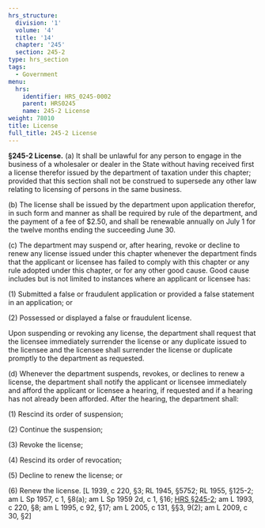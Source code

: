 ```yaml
---
hrs_structure:
  division: '1'
  volume: '4'
  title: '14'
  chapter: '245'
  section: 245-2
type: hrs_section
tags:
  - Government
menu:
  hrs:
    identifier: HRS_0245-0002
    parent: HRS0245
    name: 245-2 License
weight: 78010
title: License
full_title: 245-2 License
---
```

**§245-2 License.** (a) It shall be unlawful for any person to engage in the business of a wholesaler or dealer in the State without having received first a license therefor issued by the department of taxation under this chapter; provided that this section shall not be construed to supersede any other law relating to licensing of persons in the same business.

(b) The license shall be issued by the department upon application therefor, in such form and manner as shall be required by rule of the department, and the payment of a fee of $2.50, and shall be renewable annually on July 1 for the twelve months ending the succeeding June 30.

(c) The department may suspend or, after hearing, revoke or decline to renew any license issued under this chapter whenever the department finds that the applicant or licensee has failed to comply with this chapter or any rule adopted under this chapter, or for any other good cause. Good cause includes but is not limited to instances where an applicant or licensee has:

(1) Submitted a false or fraudulent application or provided a false statement in an application; or

(2) Possessed or displayed a false or fraudulent license.

Upon suspending or revoking any license, the department shall request that the licensee immediately surrender the license or any duplicate issued to the licensee and the licensee shall surrender the license or duplicate promptly to the department as requested.

(d) Whenever the department suspends, revokes, or declines to renew a license, the department shall notify the applicant or licensee immediately and afford the applicant or licensee a hearing, if requested and if a hearing has not already been afforded. After the hearing, the department shall:

(1) Rescind its order of suspension;

(2) Continue the suspension;

(3) Revoke the license;

(4) Rescind its order of revocation;

(5) Decline to renew the license; or

(6) Renew the license. [L 1939, c 220, §3; RL 1945, §5752; RL 1955, §125-2; am L Sp 1957, c 1, §8(a); am L Sp 1959 2d, c 1, §16; [HRS §245-2](/title-14/chapter-245/section-245-2/); am L 1993, c 220, §8; am L 1995, c 92, §17; am L 2005, c 131, §§3, 9(2); am L 2009, c 30, §2]